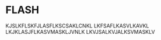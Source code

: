 # FLASH
KJSLKFLSKFJLASFLKSCSAKLCNKL LKFSAFLKASVLKAVKL LKJKLASJFLKASVMASKLJVNLK  LKVJSALKVJALKSVMASKLV
